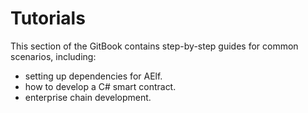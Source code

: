 # Tutorials

This section of the GitBook contains step-by-step guides for common scenarios, including:

* setting up dependencies for AElf.
* how to develop a C\# smart contract.
* enterprise chain development.

